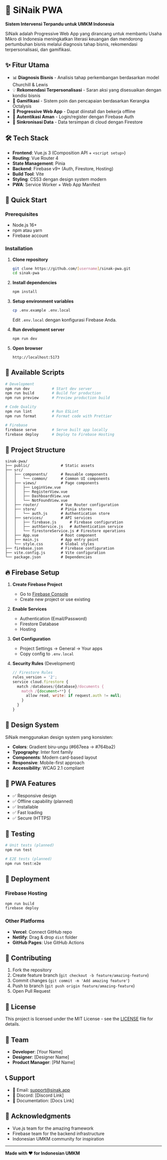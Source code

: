 # 🚀 SiNaik PWA

**Sistem Intervensi Terpandu untuk UMKM Indonesia**

SiNaik adalah Progressive Web App yang dirancang untuk membantu Usaha Mikro di Indonesia meningkatkan literasi keuangan dan mendorong pertumbuhan bisnis melalui diagnosis tahap bisnis, rekomendasi terpersonalisasi, dan gamifikasi.

## ✨ Fitur Utama

- 📊 **Diagnosis Bisnis** - Analisis tahap perkembangan berdasarkan model Churchill & Lewis
- 💡 **Rekomendasi Terpersonalisasi** - Saran aksi yang disesuaikan dengan kondisi bisnis
- 🎯 **Gamifikasi** - Sistem poin dan pencapaian berdasarkan Kerangka Octalysis
- 📱 **Progressive Web App** - Dapat diinstall dan bekerja offline
- 🔐 **Autentikasi Aman** - Login/register dengan Firebase Auth
- 💾 **Sinkronisasi Data** - Data tersimpan di cloud dengan Firestore

## 🛠️ Tech Stack

- **Frontend**: Vue.js 3 (Composition API + `<script setup>`)
- **Routing**: Vue Router 4
- **State Management**: Pinia
- **Backend**: Firebase v9+ (Auth, Firestore, Hosting)
- **Build Tool**: Vite
- **Styling**: CSS3 dengan design system modern
- **PWA**: Service Worker + Web App Manifest

## 🚀 Quick Start

### Prerequisites

- Node.js 16+ 
- npm atau yarn
- Firebase account

### Installation

1. **Clone repository**
   ```bash
   git clone https://github.com/[username]/sinak-pwa.git
   cd sinak-pwa
   ```

2. **Install dependencies**
   ```bash
   npm install
   ```

3. **Setup environment variables**
   ```bash
   cp .env.example .env.local
   ```
   Edit `.env.local` dengan konfigurasi Firebase Anda.

4. **Run development server**
   ```bash
   npm run dev
   ```

5. **Open browser**
   ```
   http://localhost:5173
   ```

## 🔧 Available Scripts

```bash
# Development
npm run dev          # Start dev server
npm run build        # Build for production
npm run preview      # Preview production build

# Code Quality
npm run lint         # Run ESLint
npm run format       # Format code with Prettier

# Firebase
firebase serve       # Serve built app locally
firebase deploy      # Deploy to Firebase Hosting
```

## 📁 Project Structure

```
sinak-pwa/
├── public/              # Static assets
├── src/
│   ├── components/      # Reusable components
│   │   └── common/      # Common UI components
│   ├── views/           # Page components
│   │   ├── LoginView.vue
│   │   ├── RegisterView.vue
│   │   ├── DashboardView.vue
│   │   └── NotFoundView.vue
│   ├── router/          # Vue Router configuration
│   ├── store/           # Pinia stores
│   │   └── auth.js      # Authentication store
│   ├── services/        # API services
│   │   ├── firebase.js      # Firebase configuration
│   │   ├── authService.js   # Authentication service
│   │   └── firestoreService.js # Firestore operations
│   ├── App.vue          # Root component
│   ├── main.js          # App entry point
│   └── style.css        # Global styles
├── firebase.json        # Firebase configuration
├── vite.config.js       # Vite configuration
└── package.json         # Dependencies
```

## 🔥 Firebase Setup

1. **Create Firebase Project**
   - Go to [Firebase Console](https://console.firebase.google.com/)
   - Create new project or use existing

2. **Enable Services**
   - Authentication (Email/Password)
   - Firestore Database
   - Hosting

3. **Get Configuration**
   - Project Settings → General → Your apps
   - Copy config to `.env.local`

4. **Security Rules** (Development)
   ```javascript
   // Firestore Rules
   rules_version = '2';
   service cloud.firestore {
     match /databases/{database}/documents {
       match /{document=**} {
         allow read, write: if request.auth != null;
       }
     }
   }
   ```

## 🎨 Design System

SiNaik menggunakan design system yang konsisten:

- **Colors**: Gradient biru-ungu (#667eea → #764ba2)
- **Typography**: Inter font family
- **Components**: Modern card-based layout
- **Responsive**: Mobile-first approach
- **Accessibility**: WCAG 2.1 compliant

## 📱 PWA Features

- ✅ Responsive design
- ✅ Offline capability (planned)
- ✅ Installable
- ✅ Fast loading
- ✅ Secure (HTTPS)

## 🧪 Testing

```bash
# Unit tests (planned)
npm run test

# E2E tests (planned)
npm run test:e2e
```

## 🚀 Deployment

### Firebase Hosting

```bash
npm run build
firebase deploy
```

### Other Platforms

- **Vercel**: Connect GitHub repo
- **Netlify**: Drag & drop `dist` folder
- **GitHub Pages**: Use GitHub Actions

## 🤝 Contributing

1. Fork the repository
2. Create feature branch (`git checkout -b feature/amazing-feature`)
3. Commit changes (`git commit -m 'Add amazing feature'`)
4. Push to branch (`git push origin feature/amazing-feature`)
5. Open Pull Request

## 📄 License

This project is licensed under the MIT License - see the [LICENSE](LICENSE) file for details.

## 👥 Team

- **Developer**: [Your Name]
- **Designer**: [Designer Name]
- **Product Manager**: [PM Name]

## 📞 Support

- 📧 Email: support@sinak.app
- 💬 Discord: [Discord Link]
- 📖 Documentation: [Docs Link]

## 🙏 Acknowledgments

- Vue.js team for the amazing framework
- Firebase team for the backend infrastructure
- Indonesian UMKM community for inspiration

---

**Made with ❤️ for Indonesian UMKM**
